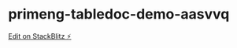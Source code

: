 # primeng-tabledoc-demo-aasvvq

[Edit on StackBlitz ⚡️](https://stackblitz.com/edit/primeng-tabledoc-demo-aasvvq)
